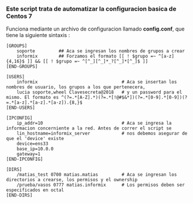 ### Este script trata de automatizar la configuracion basica de Centos 7

Funciona mediante un archivo de configuracion llamado **config.conf**, que tiene la siguiente sintaxis :

```
[GROUPS]
    soporte         ## Aca se ingresan los nombres de grupos a crear
    informix        ## Forzamos el formato [[ ! $grupo =~ ^[a-z]{4,16}$ ]] && [[ ! $grupo =~ ^[^_][^_]*_?[^_]*[^_]$ ]]
[END-GROUPS]

[USERS]
    informix                                # Aca se insertan los nombres de usuario, los grupos a los que pertenecera, 
    lucia soporte,wheel Clavesecreta@2018   # y un password para el mismo. El formato es ^(?=.*[A-Z].*)(?=.*[!@#$&*])(?=.*[0-9].*[0-9])(?=.*[a-z].*[a-z].*[a-z]).{8,}$
[END-USERS]

[IPCONFIG]
    ip_addr=10                              # Aca se ingresa la informacion concerniente a la red. Antes de correr el script se 
    lin_hostname=informix_server            # nos debemos asegurar de que el 'device' existe
    device=ens33
    base_ip=10.0.0
    gateway=1
[END-IPCONFIG]

[DIRS]
    /matias_test 0700 matias.matias         # Aca se ingresan los directorios a crearse, los permisos y el ownership
    /prueba/vasos 0777 matias.informix      # Los permisos deben ser especificados en octal
[END-DIRS]
```
